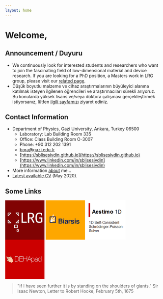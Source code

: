 ```yaml
---
layout: home
---
```

# Welcome,

## Announcement / Duyuru
* We continuously look for interested students and researchers who want to join the fascinating field of low-dimensional material and device research. If you are looking for a PhD position, a Masters work in LRG group, please visit our [related page](https://www.lrgresearch.org/vacancies).
* Düşük boyutlu malzeme ve cihaz araştırmalarının büyüleyici alanına katılmak isteyen ilgilenen öğrencileri ve araştırmacıları sürekli arıyoruz. Bu konularda yüksek lisans ve/veya doktora çalışması gerçekleştirmek istiyorsanız, lütfen [ilgili sayfamızı](https://www.lrgresearch.org/vacancies) ziyaret ediniz.

## Contact Information

* Department of Physics, Gazi University, Ankara, Turkey 06500
  * Laboratory: Lab Building Room 335
  * Office: Class Building Room O-3007
  * Phone: +90 312 202 1391
  * bora@gazi.edu.tr
  * [https://sblisesivdin.github.io](https://sblisesivdin.github.io)
  * [https://www.linkedin.com/in/sblisesivdin](https://www.linkedin.com/in/sblisesivdin)
* More information [about](about.md) me...
* [Latest available CV](files/SBLisesivdin-CV-May2020.pdf) (May 2020).

## Some Links

<a href="https://www.lrgresearch.org"><img align="center" src="files/lrg.png"></a> 
<a href="https://www.biarsis.com"><img align="center" src="files/biarsis.png"></a> 
<a href="https://www.aestimosolver.org"><img align="center" src="files/aestimo.png"></a> 
<a href="http://sblisesivdin.github.io/dehapad"><img align="center" src="files/dehapad.png"></a>

> "If I have seen further it is by standing on the shoulders of giants." Sir Isaac Newton, Letter to Robert Hooke, February 5th, 1675
